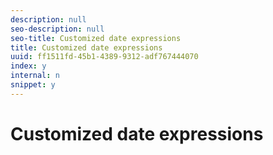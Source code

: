 ```yaml
---
description: null
seo-description: null
seo-title: Customized date expressions
title: Customized date expressions
uuid: ff1511fd-45b1-4389-9312-adf767444070
index: y
internal: n
snippet: y
---
```


# Customized date expressions

